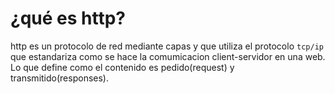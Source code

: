 # ¿qué es http?

http es un protocolo de red mediante capas y que utiliza el protocolo `tcp/ip` que estandariza como se hace la comumicacion client-servidor en una web. Lo que define como el contenido es pedido(request) y transmitido(responses).

